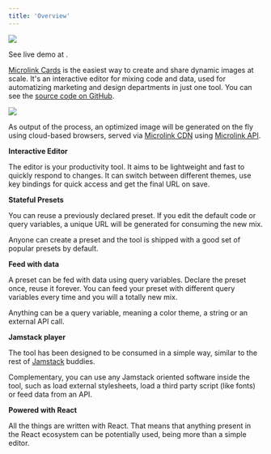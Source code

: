 ```yaml
---
title: 'Overview'
---
```


![](https://i.imgur.com/6lrEH7V.png)

<Figcaption>See live demo at <Link href='https://cards.microlink.io/editor/?preset=simple&p=2gE1PD4KICA8c3R5bGUgY2hpbGRyZW49e2AgICAgCiAgICAuY29udGVudCB7CiAgICAgIGRpc3BsYXk6IGZsZXg7CiAgICAgIGp1c3RpZnktY29udGVudDogY2VudGVyOwogICAgICBhbGlnbi1pdGVtczogY2VudGVyOwogICAgICBiYWNrZ3JvdW5kOiBibGFjazsKICAgICAgY29sb3I6IHdoaXRlOwogICAgICBmbGV4LWRpcmVjdGlvbjogY29sdW1uOwogICAgfQogIGB9Lz4KICA8ZGl2IGNsYXNzTmFtZT0iY29udGVudCI-CiAgICA8aDE-e3F1ZXJ5LmhlYWRsaW5lfTwvaDE-CiAgICA8aDM-e3F1ZXJ5LmNhcHRpb259PC9oMz4KICA8L2Rpdj4KPC8-' children='Microlink Cards' />.</Figcaption>

[Microlink Cards](https://cards.microlink.io) is the easiest way to create and share dynamic images at scale. It's an interactive editor for mixing code and data, used for automatizing marketing and design departments in just one tool. You can see the [source code on GitHub](https://github.com/microlinkhq/cards).

![](https://i.imgur.com/DNqBkJt.png)

As output of the process, an optimized image will be generated on the fly using cloud-based browsers, served via [Microlink CDN](/blog/edge-cdn/) using [Microlink API](/docs/api/getting-started/overview).

**Interactive Editor**

The editor is your productivity tool. It aims to be lightweight and fast to quickly respond to changes. It can switch between different themes, use key bindings for quick access and get the final URL on save.

**Stateful Presets**

You can reuse a previously declared preset. If you edit the default code or query variables, a unique URL will be generated for consuming the new mix.

Anyone can create a preset and the tool is shipped with a good set of popular presets by default.

**Feed with data**

A preset can be fed with data using query variables. Declare the preset once, reuse it forever. You can feed your preset with different query variables every time and you will a totally new mix.

Anything can be a query variable, meaning a color theme, a string or an external API call.

**Jamstack player**

The tool has been designed to be consumed in a simple way, similar to the rest of [Jamstack](https://jamstack.org) buddies.

Complementary, you can use any Jamstack oriented software inside the tool, such as load external stylesheets, load a third party script (like fonts) or feed data from an API.

**Powered with React**

All the things are written with React. That means that anything present in the React ecosystem can be potentially used, being more than a simple editor.
